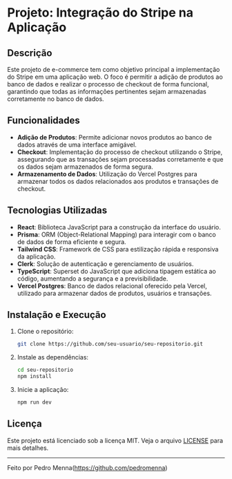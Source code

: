 #  Projeto: Integração do Stripe na Aplicação

##  Descrição

Este projeto de e-commerce tem como objetivo principal a implementação do Stripe em uma aplicação web. O foco é permitir a adição de produtos ao banco de dados e realizar o processo de checkout de forma funcional, garantindo que todas as informações pertinentes sejam armazenadas corretamente no banco de dados.

##  Funcionalidades

- **Adição de Produtos**: Permite adicionar novos produtos ao banco de dados através de uma interface amigável.
- **Checkout**: Implementação do processo de checkout utilizando o Stripe, assegurando que as transações sejam processadas corretamente e que os dados sejam armazenados de forma segura.
- **Armazenamento de Dados**: Utilização do Vercel Postgres para armazenar todos os dados relacionados aos produtos e transações de checkout.

##  Tecnologias Utilizadas

- **React**: Biblioteca JavaScript para a construção da interface do usuário.
- **Prisma**: ORM (Object-Relational Mapping) para interagir com o banco de dados de forma eficiente e segura.
- **Tailwind CSS**: Framework de CSS para estilização rápida e responsiva da aplicação.
- **Clerk**: Solução de autenticação e gerenciamento de usuários.
- **TypeScript**: Superset do JavaScript que adiciona tipagem estática ao código, aumentando a segurança e a previsibilidade.
- **Vercel Postgres**: Banco de dados relacional oferecido pela Vercel, utilizado para armazenar dados de produtos, usuários e transações.

##  Instalação e Execução

1. Clone o repositório:
    ```sh
    git clone https://github.com/seu-usuario/seu-repositorio.git
    ```
2. Instale as dependências:
    ```sh
    cd seu-repositorio
    npm install
    ```
3. Inicie a aplicação:
    ```sh
    npm run dev
    ```
##  Licença


Este projeto está licenciado sob a licença MIT. Veja o arquivo [LICENSE](./LICENSE) para mais detalhes.

---

Feito por Pedro Menna(https://github.com/pedromenna)
